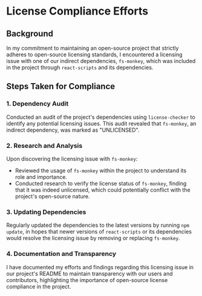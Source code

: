 # License Compliance Efforts

## Background

In my commitment to maintaining an open-source project that strictly adheres to open-source licensing standards, I encountered a licensing issue with one of our indirect dependencies, `fs-monkey`, which was included in the project through `react-scripts` and its dependencies. 

## Steps Taken for Compliance

### 1. Dependency Audit

Conducted an audit of the project's dependencies using `license-checker` to identify any potential licensing issues. This audit revealed that `fs-monkey`, an indirect dependency, was marked as "UNLICENSED".

### 2. Research and Analysis

Upon discovering the licensing issue with `fs-monkey`:
- Reviewed the usage of `fs-monkey` within the project to understand its role and importance.
- Conducted research to verify the license status of `fs-monkey`, finding that it was indeed unlicensed, which could potentially conflict with the project's open-source nature.

### 3. Updating Dependencies

Regularly updated the dependencies to the latest versions by running `npm update`, in hopes that newer versions of `react-scripts` or its dependencies would resolve the licensing issue by removing or replacing `fs-monkey`.

### 4. Documentation and Transparency

I have documented my efforts and findings regarding this licensing issue in our project's README to maintain transparency with our users and contributors, highlighting the importance of open-source license compliance in the project.

